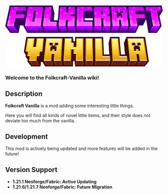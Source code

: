 ![title.png](https://github.com/pynickle/Folkcraft-Vanilla/blob/master/title.png?raw=true)

### Welcome to the Folkcraft-Vanilla wiki!

## Description

**Folkcraft Vanilla** is a mod adding some interesting little things.

Here you will find all kinds of novel little items, and their style does not deviate too much from the vanilla.

## Development

This mod is actively being updated and more features will be added in the future!

## Version Support

* **1.21.1 Neoforge/Fabric: Active Updating**
* **1.21.6/1.21.7 Neoforge/Fabric: Future Migration**
